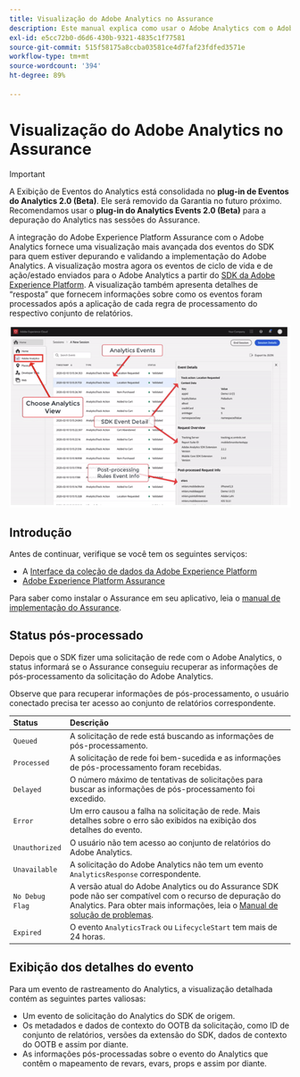 ```yaml
---
title: Visualização do Adobe Analytics no Assurance
description: Este manual explica como usar o Adobe Analytics com o Adobe Experience Platform Assurance.
exl-id: e5cc72b0-d6d6-430b-9321-4835c1f77581
source-git-commit: 515f58175a8ccba03581ce4d7faf23fdfed3571e
workflow-type: tm+mt
source-wordcount: '394'
ht-degree: 89%

---
```


# Visualização do Adobe Analytics no Assurance

>[!IMPORTANT]
>
>A Exibição de Eventos do Analytics está consolidada no **plug-in de Eventos do Analytics 2.0 (Beta)**.  Ele será removido da Garantia no futuro próximo. Recomendamos usar o **plug-in do Analytics Events 2.0 (Beta)** para a depuração do Analytics nas sessões do Assurance.

A integração do Adobe Experience Platform Assurance com o Adobe Analytics fornece uma visualização mais avançada dos eventos do SDK para quem estiver depurando e validando a implementação do Adobe Analytics. A visualização mostra agora os eventos de ciclo de vida e de ação/estado enviados para o Adobe Analytics a partir do [SDK da Adobe Experience Platform](https://developer.adobe.com/client-sdks/documentation/adobe-analytics/). A visualização também apresenta detalhes de “resposta” que fornecem informações sobre como os eventos foram processados após a aplicação de cada regra de processamento do respectivo conjunto de relatórios.

![](./images/adobe-analytics/overview.png)

## Introdução

Antes de continuar, verifique se você tem os seguintes serviços:

- A [Interface da coleção de dados da Adobe Experience Platform](https://experience.adobe.com/#/data-collection/)
- [Adobe Experience Platform Assurance](https://experience.adobe.com/assurance)

Para saber como instalar o Assurance em seu aplicativo, leia o [manual de implementação do Assurance](../tutorials/implement-assurance.md).

## Status pós-processado

Depois que o SDK fizer uma solicitação de rede com o Adobe Analytics, o status informará se o Assurance conseguiu recuperar as informações de pós-processamento da solicitação do Adobe Analytics.

Observe que para recuperar informações de pós-processamento, o usuário conectado precisa ter acesso ao conjunto de relatórios correspondente.

| Status | Descrição |
| :----- | :---------- |
| `Queued` | A solicitação de rede está buscando as informações de pós-processamento. |
| `Processed` | A solicitação de rede foi bem-sucedida e as informações de pós-processamento foram recebidas. |
| `Delayed` | O número máximo de tentativas de solicitações para buscar as informações de pós-processamento foi excedido. |
| `Error` | Um erro causou a falha na solicitação de rede. Mais detalhes sobre o erro são exibidos na exibição dos detalhes do evento. |
| `Unauthorized` | O usuário não tem acesso ao conjunto de relatórios do Adobe Analytics. |
| `Unavailable` | A solicitação do Adobe Analytics não tem um evento `AnalyticsResponse` correspondente. |
| `No Debug Flag` | A versão atual do Adobe Analytics ou do Assurance SDK pode não ser compatível com o recurso de depuração do Analytics. Para obter mais informações, leia o [Manual de solução de problemas](../troubleshooting.md). |
| `Expired` | O evento `AnalyticsTrack` ou `LifecycleStart` tem mais de 24 horas. |

## Exibição dos detalhes do evento

Para um evento de rastreamento do Analytics, a visualização detalhada contém as seguintes partes valiosas:

- Um evento de solicitação do Analytics do SDK de origem.
- Os metadados e dados de contexto do OOTB da solicitação, como ID de conjunto de relatórios, versões da extensão do SDK, dados de contexto do OOTB e assim por diante.
- As informações pós-processadas sobre o evento do Analytics que contêm o mapeamento de revars, evars, props e assim por diante.
